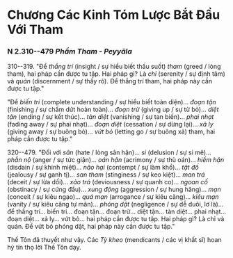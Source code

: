 # Chương Các Kinh Tóm Lược Bắt Đầu Với Tham

### N 2.310--479 *Phẩm Tham - Peyyāla*


310--319. "Để *thắng trí* (insight / sự hiểu biết thấu suốt) *tham* (greed / lòng tham), hai pháp cần được tu tập. Hai pháp gì? Là *chỉ* (serenity / sự định tâm) và *quán* (discernment / sự thấy rõ). Để thắng trí tham, hai pháp này cần được tu tập."

"Để *biến tri* (complete understanding / sự hiểu biết toàn diện)... *đoạn tận* (finishing / sự chấm dứt hoàn toàn)... *đoạn trừ* (giving up / sự từ bỏ)... *diệt tận* (ending / sự kết thúc)... *tàn diệt* (vanishing / sự tan biến)... *phai nhạt* (fading away / sự phai nhạt)... *đoạn diệt* (cessation / sự dừng lại)... *xả ly* (giving away / sự buông bỏ)... *vứt bỏ* (letting go / sự buông xả) tham, hai pháp cần được tu tập."

<!--pg-->
320--479\. "Đối với *sân* (hate / lòng sân hận)... *si* (delusion / sự si mê)... *phẫn nộ* (anger / sự tức giận)... *oán hận* (acrimony / sự thù oán)... *hiềm hận* (disdain / sự khinh miệt)... *não hại* (contempt / sự làm khổ)... *tật đố* (jealousy / sự ganh tị)... *san tham* (stinginess / sự keo kiệt)... *man trá* (deceit / sự lừa dối)... *xảo trá* (deviousness / sự quanh co)... *ngoan cố* (obstinacy / sự cứng đầu)... *xung động* (aggression / sự hung hăng)... *mạn* (conceit / sự kiêu ngạo)... *quá mạn* (arrogance / sự kiêu căng)... *kiêu mạn* (vanity / sự kiêu căng tự mãn)... *phóng dật* (negligence / sự dễ duôi, lơ là)... để thắng trí... biến tri... đoạn tận... đoạn trừ... diệt tận... tàn diệt... phai nhạt... đoạn diệt... xả ly... vứt bỏ... hai pháp cần được tu tập. Hai pháp gì? Là chỉ và quán. Để vứt bỏ phóng dật, hai pháp này cần được tu tập."

Thế Tôn đã thuyết như vậy. Các *Tỳ kheo* (mendicants / các vị khất sĩ) hoan hỷ tín thọ lời Thế Tôn dạy.
